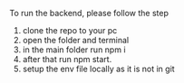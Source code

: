 To run the backend, please follow the step 
1. clone the repo to your pc
2. open the folder and terminal
3. in the main folder run npm i
4. after that run npm start.
5. setup the env file locally as it is not in git
